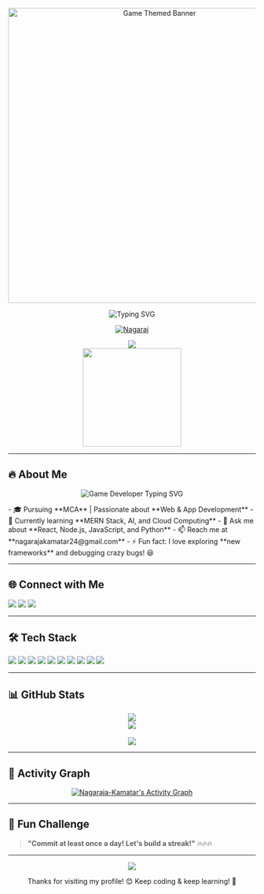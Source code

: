 <!-- Game Themed Banner -->
<p align="center">
  <img src="https://raw.githubusercontent.com/rajput2107/rajput2107/master/Assets/gamer.gif" alt="Game Themed Banner" width="600"/>
</p>

<!-- Profile Header -->
<p align="center">
  <img src="https://readme-typing-svg.demolab.com?font=Fira+Code&size=30&pause=1000&color=F7DF1E&center=true&vCenter=true&width=435&lines=Hey+there!+%F0%9F%91%8B+I'm+Nagaraj+Kamatar;Full+Stack+Developer+%7C+MCA+Student+%7C+Tech+Enthusiast" alt="Typing SVG" />
</p>

<p align="center">
  <a href="https://github.com/Nagaraja-Kamatar">
    <img src="https://komarev.com/ghpvc/?username=Nagaraja-Kamatar&label=Profile%20views&color=0e75b6&style=flat" alt="Nagaraj" />
  </a>
</p>

<!-- Game Developer Badge & Pixel Divider -->
<p align="center">
  <img src="https://img.shields.io/badge/Game%20Developer-%F0%9F%8E%AE%20-%23FF00CC?style=for-the-badge&logo=unity&logoColor=white" />
  <br/>
  <img src="https://raw.githubusercontent.com/aleen42/badges/master/src/pacman.svg" width="200"/>
</p>

---

## 🔥 About Me

<p align="center">
  <img src="https://readme-typing-svg.demolab.com?font=Fira+Code&size=24&pause=1000&color=F7DF1E&center=true&vCenter=true&width=380&lines=%F0%9F%8E%AE+I'm+a+Game+Developer!" alt="Game Developer Typing SVG" />
</p>
- 🎓 Pursuing **MCA** | Passionate about **Web & App Development**
- 🌱 Currently learning **MERN Stack, AI, and Cloud Computing**
- 💬 Ask me about **React, Node.js, JavaScript, and Python**
- 📫 Reach me at **nagarajakamatar24@gmail.com**
- ⚡ Fun fact: I love exploring **new frameworks** and debugging crazy bugs! 😆

---

## 🌐 Connect with Me
<p align="left">
  <a href="https://twitter.com/Mr_Nagaraj2" target="_blank"><img src="https://img.shields.io/badge/Twitter-1DA1F2?style=for-the-badge&logo=twitter&logoColor=white" /></a>
  <a href="https://linkedin.com/in/nagaraja-kamatar-317147239" target="_blank"><img src="https://img.shields.io/badge/LinkedIn-0077B5?style=for-the-badge&logo=linkedin&logoColor=white" /></a>
  <a href="https://instagram.com/" target="_blank"><img src="https://img.shields.io/badge/Instagram-E4405F?style=for-the-badge&logo=instagram&logoColor=white" /></a>
</p>

---

## 🛠 Tech Stack
<p align="left">
  <img src="https://img.shields.io/badge/html5-%23E34F26.svg?style=for-the-badge&logo=html5&logoColor=white" />
  <img src="https://img.shields.io/badge/css3-%231572B6.svg?style=for-the-badge&logo=css3&logoColor=white" />
  <img src="https://img.shields.io/badge/javascript-%23323330.svg?style=for-the-badge&logo=javascript&logoColor=%23F7DF1E" />
  <img src="https://img.shields.io/badge/react-%2320232a.svg?style=for-the-badge&logo=react&logoColor=%2361DAFB" />
  <img src="https://img.shields.io/badge/node.js-6DA55F?style=for-the-badge&logo=node.js&logoColor=white" />
  <img src="https://img.shields.io/badge/MongoDB-%2347A248.svg?style=for-the-badge&logo=mongodb&logoColor=white" />
  <img src="https://img.shields.io/badge/python-3670A0?style=for-the-badge&logo=python&logoColor=ffdd54" />
  <img src="https://img.shields.io/badge/mysql-%2300000f.svg?style=for-the-badge&logo=mysql&logoColor=white" />
  <img src="https://img.shields.io/badge/git-%23F05033.svg?style=for-the-badge&logo=git&logoColor=white" />
  <img src="https://img.shields.io/badge/Linux-FCC624?style=for-the-badge&logo=linux&logoColor=black" />
</p>

---

## 📊 GitHub Stats
<p align="center">
  <img src="https://github-readme-stats.vercel.app/api/top-langs/?username=Nagaraja-Kamatar&theme=dark&hide_border=false&include_all_commits=true&count_private=false&layout=compact" />
  <br/>
  <img src="https://github-readme-streak-stats.herokuapp.com/?user=Nagaraja-Kamatar&theme=dark&hide_border=false" />
  <br/><br/>
  <img src="https://github-readme-stats.vercel.app/api?username=Nagaraja-Kamatar&show_icons=true&theme=merko" />
</p>

---

## 🚀 Activity Graph
<p align="center">
  <a href="https://github.com/Nagaraja-Kamatar"><img alt="Nagaraja-Kamatar's Activity Graph" src="https://github-readme-activity-graph.vercel.app/graph?username=Nagaraja-Kamatar&bg_color=000000&color=ae9f37&line=578e62&point=137000&area=true&hide_border=true" /></a>
</p>

---

## 🚀 Fun Challenge
> **"Commit at least once a day! Let's build a streak!"** 🔥🔥🔥

---

<!-- Animated Section Divider -->
<p align="center">
  <img src="https://capsule-render.vercel.app/api?type=waving&color=gradient&height=60&section=footer"/>
</p>

<p align="center">Thanks for visiting my profile! 😊 Keep coding & keep learning! 🚀</p>
